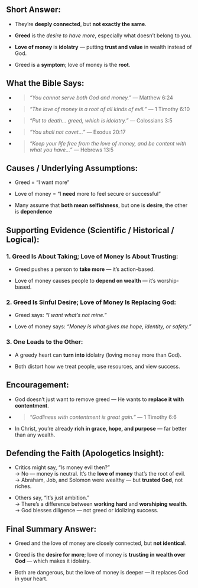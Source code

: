 ## Short Answer:

- They’re **deeply connected**, but **not exactly the same**.
    
- **Greed** is the _desire to have more_, especially what doesn’t belong to you.
    
- **Love of money** is **idolatry** — putting **trust and value** in wealth instead of God.
    
- Greed is a **symptom**; love of money is the **root**.

## What the Bible Says:

- > _“You cannot serve both God and money.”_ — Matthew 6:24
    
- > _“The love of money is a root of all kinds of evil.”_ — 1 Timothy 6:10
    
- > _“Put to death… greed, which is idolatry.”_ — Colossians 3:5
    
- > _“You shall not covet…”_ — Exodus 20:17
    
- > _“Keep your life free from the love of money, and be content with what you have…”_ — Hebrews 13:5

## Causes / Underlying Assumptions:

- Greed = “I want more”
    
- Love of money = “I **need** more to feel secure or successful”
    
- Many assume that **both mean selfishness**, but one is **desire**, the other is **dependence**

## Supporting Evidence (Scientific / Historical / Logical):

### 1. **Greed Is About Taking; Love of Money Is About Trusting:**

- Greed pushes a person to **take more** — it’s action-based.
    
- Love of money causes people to **depend on wealth** — it’s worship-based.
    

### 2. **Greed Is Sinful Desire; Love of Money Is Replacing God:**

- Greed says: _“I want what’s not mine.”_
    
- Love of money says: _“Money is what gives me hope, identity, or safety.”_
    

### 3. **One Leads to the Other:**

- A greedy heart can **turn into** idolatry (loving money more than God).
    
- Both distort how we treat people, use resources, and view success.

## Encouragement:

- God doesn’t just want to remove greed — He wants to **replace it with contentment**.
    
- > _“Godliness with contentment is great gain.”_ — 1 Timothy 6:6
    
- In Christ, you’re already **rich in grace, hope, and purpose** — far better than any wealth.

## Defending the Faith (Apologetics Insight):

- Critics might say, “Is money evil then?”  
    → No — money is neutral. It’s the **love of money** that’s the root of evil.  
    → Abraham, Job, and Solomon were wealthy — but **trusted God**, not riches.
    
- Others say, “It’s just ambition.”  
    → There’s a difference between **working hard** and **worshiping wealth**.  
    → God blesses diligence — not greed or idolizing success.

## Final Summary Answer:

- Greed and the love of money are closely connected, but **not identical**.
    
- Greed is the **desire for more**; love of money is **trusting in wealth over God** — which makes it idolatry.
    
- Both are dangerous, but the love of money is deeper — it replaces God in your heart.